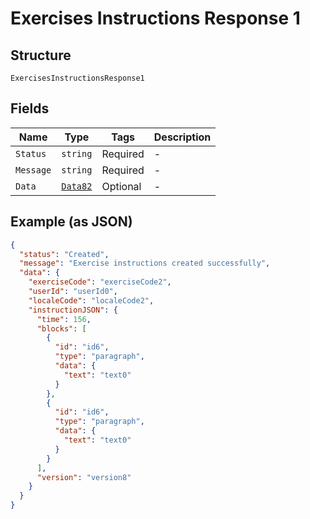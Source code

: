 
# Exercises Instructions Response 1

## Structure

`ExercisesInstructionsResponse1`

## Fields

| Name | Type | Tags | Description |
|  --- | --- | --- | --- |
| `Status` | `string` | Required | - |
| `Message` | `string` | Required | - |
| `Data` | [`Data82`](../../doc/models/data-82.md) | Optional | - |

## Example (as JSON)

```json
{
  "status": "Created",
  "message": "Exercise instructions created successfully",
  "data": {
    "exerciseCode": "exerciseCode2",
    "userId": "userId0",
    "localeCode": "localeCode2",
    "instructionJSON": {
      "time": 156,
      "blocks": [
        {
          "id": "id6",
          "type": "paragraph",
          "data": {
            "text": "text0"
          }
        },
        {
          "id": "id6",
          "type": "paragraph",
          "data": {
            "text": "text0"
          }
        }
      ],
      "version": "version8"
    }
  }
}
```

